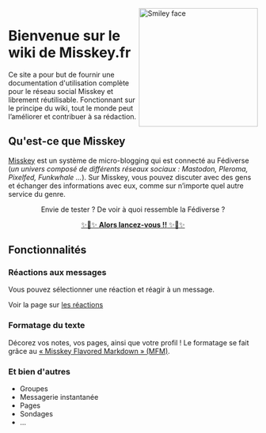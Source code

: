 <img src="img/ai_svg.svg" alt="Smiley face" align="right" width="240"> 

# Bienvenue sur le wiki de Misskey.fr
Ce site a pour but de fournir une documentation d'utilisation complète pour le réseau social Misskey et librement réutilisable.
Fonctionnant sur le principe du wiki, tout le monde peut l’améliorer et contribuer à sa rédaction.

## Qu'est-ce que Misskey
[Misskey](https://github.com/syuilo/misskey) est un système de micro-blogging qui est connecté au Fédiverse (*un univers composé de différents réseaux sociaux : Mastodon, Pleroma, Pixelfed, Funkwhale ...*). Sur Misskey, vous pouvez discuter avec des gens et échanger des informations avec eux, comme sur n’importe quel autre service du genre.

<center>Envie de tester ? De voir à quoi ressemble la Fédiverse ?

[✨🚀✨ **Alors lancez-vous !!** ✨🚀✨](getting-started/configurer-son-compte/)</center>

## Fonctionnalités

### Réactions aux messages
Vous pouvez sélectionner une réaction et réagir à un message.

Voir la page sur [les réactions](personnalisation/reactions.md)

### Formatage du texte
Décorez vos notes, vos pages, ainsi que votre profil ! Le formatage se fait grâce au [« Misskey Flavored Markdown » (MFM)](guide-avance/synthax-mfm/).

### Et bien d'autres

- Groupes
- Messagerie instantanée 
- Pages 
- Sondages
- ...
